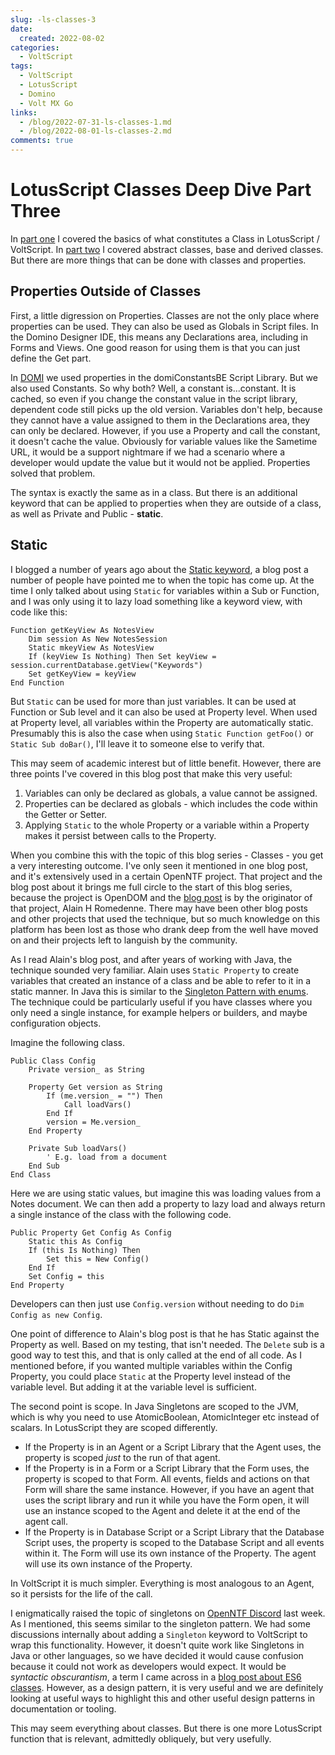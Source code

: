 ```yaml
---
slug: -ls-classes-3
date: 
  created: 2022-08-02
categories:
  - VoltScript
tags: 
  - VoltScript
  - LotusScript
  - Domino
  - Volt MX Go
links:
  - /blog/2022-07-31-ls-classes-1.md
  - /blog/2022-08-01-ls-classes-2.md
comments: true
---
```

# LotusScript Classes Deep Dive Part Three

In [part one](./2022-07-31-ls-classes-1.md) I covered the basics of what constitutes a Class in LotusScript / VoltScript. In [part two](./2022-08-01-ls-classes-2.md) I covered abstract classes, base and derived classes. But there are more things that can be done with classes and properties.

<!-- more -->

## Properties Outside of Classes

First, a little digression on Properties. Classes are not the only place where properties can be used. They can also be used as Globals in Script files. In the Domino Designer IDE, this means any Declarations area, including in Forms and Views. One good reason for using them is that you can just define the Get part.

In [DOMI](https://github.com/HCL-TECH-SOFTWARE/domino-online-meeting-integration/blob/main/notes/Code/ScriptLibraries/domiConstantsBE.lss#L270) we used properties in the domiConstantsBE Script Library. But we also used Constants. So why both? Well, a constant is...constant. It is cached, so even if you change the constant value in the script library, dependent code still picks up the old version. Variables don't help, because they cannot have a value assigned to them in the Declarations area, they can only be declared. However, if you use a Property and call the constant, it doesn't cache the value. Obviously for variable values like the Sametime URL, it would be a support nightmare if we had a scenario where a developer would update the value but it would not be applied. Properties solved that problem.

The syntax is exactly the same as in a class. But there is an additional keyword that can be applied to properties when they are outside of a class, as well as Private and Public - **static**.

## Static

I blogged a number of years ago about the [Static keyword](https://www.intec.co.uk/lotusscript-and-the-static-keyword/), a blog post a number of people have pointed me to when the topic has come up. At the time I only talked about using `Static` for variables within a Sub or Function, and I was only using it to lazy load something like a keyword view, with code like this:

```vbscript
Function getKeyView As NotesView
	Dim session As New NotesSession
	Static mkeyView As NotesView
	If (keyView Is Nothing) Then Set keyView = session.currentDatabase.getView("Keywords")
	Set getKeyView = keyView
End Function
```

But `Static` can be used for more than just variables. It can be used at Function or Sub level and it can also be used at Property level. When used at Property level, all variables within the Property are automatically static. Presumably this is also the case when using `Static Function getFoo()` or `Static Sub doBar()`, I'll leave it to someone else to verify that.

This may seem of academic interest but of little benefit. However, there are three points I've covered in this blog post that make this very useful:

1. Variables can only be declared as globals, a value cannot be assigned.
2. Properties can be declared as globals - which includes the code within the Getter or Setter.
3. Applying `Static` to the whole Property or a variable within a Property makes it persist between calls to the Property.

When you combine this with the topic of this blog series - Classes - you get a very interesting outcome. I've only seen it mentioned in one blog post, and it's extensively used in a certain OpenNTF project. That project and the blog post about it brings me full circle to the start of this blog series, because the project is OpenDOM and the [blog post](http://opendom.blogspot.com/2007/03/static-properties-methods-in.html) is by the originator of that project, Alain H Romedenne. There may have been other blog posts and other projects that used the technique, but so much knowledge on this platform has been lost as those who drank deep from the well have moved on and their projects left to languish by the community.

As I read Alain's blog post, and after years of working with Java, the technique sounded very familiar. Alain uses `Static Property` to create variables that created an instance of a class and be able to refer to it in a static manner. In Java this is similar to the [Singleton Pattern with enums](https://www.baeldung.com/a-guide-to-java-enums#1-singleton-pattern). The technique could be particularly useful if you have classes where you only need a single instance, for example helpers or builders, and maybe configuration objects.

Imagine the following class.

```vbscript
Public Class Config
    Private version_ as String

    Property Get version as String
        If (me.version_ = "") Then
            Call loadVars()
        End If
        version = Me.version_
    End Property

    Private Sub loadVars()
        ' E.g. load from a document
    End Sub
End Class
```

Here we are using static values, but imagine this was loading values from a Notes document. We can then add a property to lazy load and always return a single instance of the class with the following code.

```vbscript
Public Property Get Config As Config
	Static this As Config
	If (this Is Nothing) Then
		Set this = New Config()
	End If
	Set Config = this
End Property
```

Developers can then just use `Config.version` without needing to do `Dim Config as new Config`.

One point of difference to Alain's blog post is that he has Static against the Property as well. Based on my testing, that isn't needed. The `Delete` sub is a good way to test this, and that is only called at the end of all code. As I mentioned before, if you wanted multiple variables within the Config Property, you could place `Static` at the Property level instead of the variable level. But adding it at the variable level is sufficient.

The second point is scope. In Java Singletons are scoped to the JVM, which is why you need to use AtomicBoolean, AtomicInteger etc instead of scalars. In LotusScript they are scoped differently.

- If the Property is in an Agent or a Script Library that the Agent uses, the property is scoped _just_ to the run of that agent.
- If the Property is in a Form or a Script Library that the Form uses, the property is scoped to that Form. All events, fields and actions on that Form will share the same instance. However, if you have an agent that uses the script library and run it while you have the Form open, it will use an instance scoped to the Agent and delete it at the end of the agent call.
- If the Property is in Database Script or a Script Library that the Database Script uses, the property is scoped to the Database Script and all events within it. The Form will use its own instance of the Property. The agent will use its own instance of the Property.

In VoltScript it is much simpler. Everything is most analogous to an Agent, so it persists for the life of the call.

I enigmatically raised the topic of singletons on [OpenNTF Discord](https://discord.gg/jmRHpDRnH4) last week. As I mentioned, this seems similar to the singleton pattern. We had some discussions internally about adding a `Singleton` keyword to VoltScript to wrap this functionality. However, it doesn't quite work like Singletons in Java or other languages, so we have decided it would cause confusion because it could not work as developers would expect. It would be _syntactic obscurantism_, a term I came across in a [blog post about ES6 classes](https://www.toptal.com/javascript/es6-class-chaos-keeps-js-developer-up). However, as a design pattern, it is very useful and we are definitely looking at useful ways to highlight this and other useful design patterns in documentation or tooling.

This may seem everything about classes. But there is one more LotusScript function that is relevant, admittedly obliquely, but very usefully.
